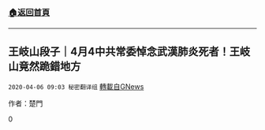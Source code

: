 ###  [:house:返回首頁](https://github.com/ourhimalayas/txt)
---

## 王岐山段子｜4月4中共常委悼念武漢肺炎死者！王岐山竟然跪錯地方
`2020-04-06 09:03 秘密翻译组` [轉載自GNews](https://gnews.org/zh-hant/163823/)

作者：楚門

0
